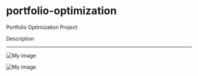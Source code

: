 portfolio-optimization
======================

Portfolio Optimization Project 

Description
<hr> 

![My image](http://i.imgur.com/dslbrO5.png)

![My image](http://i.imgur.com/pmO8tmW.png)
